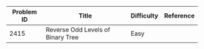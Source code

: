 | Problem ID | Title | Difficulty | Reference
| --- | --- | --- | ---
| 2415 | Reverse Odd Levels of Binary Tree | Easy | 
